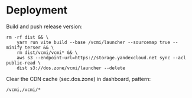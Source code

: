 # Deployment

Build and push release version:

```
rm -rf dist && \
    yarn run vite build --base /vcmi/launcher --sourcemap true --minify terser && \
    rm dist/vcmi/vcmi* && \
    aws s3 --endpoint-url=https://storage.yandexcloud.net sync --acl public-read \
    dist s3://dos.zone/vcmi/launcher --delete 
```

Clear the CDN cache (sec.dos.zone) in dashboard, pattern:
```
/vcmi,/vcmi/*
```